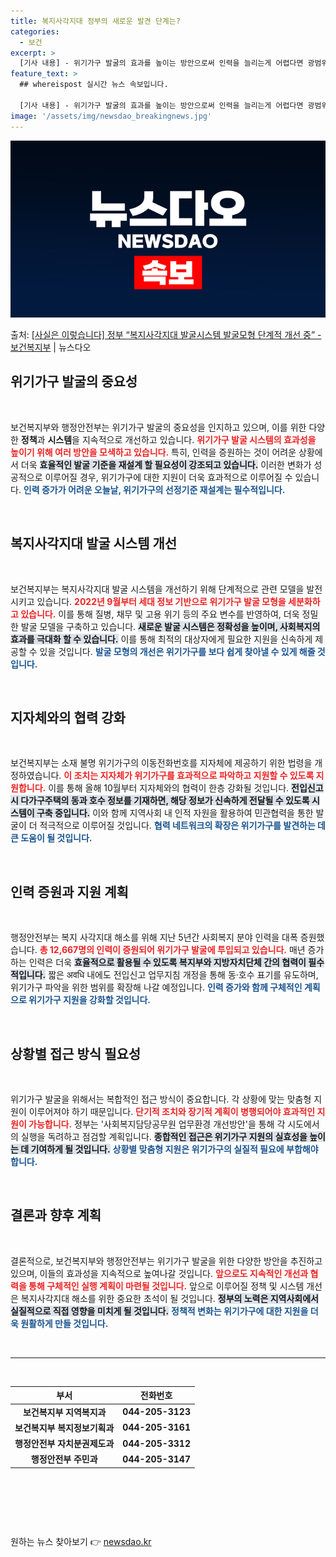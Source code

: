 ```yaml
---
title: 복지사각지대 정부의 새로운 발견 단계는?
categories:
  - 보건
excerpt: >
  [기사 내용] - 위기가구 발굴의 효과를 높이는 방안으로써 인력을 늘리는게 어렵다면 광범위한 위기가구 선정기…
feature_text: >
  ## whereispost 실시간 뉴스 속보입니다.

  [기사 내용] - 위기가구 발굴의 효과를 높이는 방안으로써 인력을 늘리는게 어렵다면 광범위한 위기가구 선정기…
image: '/assets/img/newsdao_breakingnews.jpg'
---
```


![뉴스다오 속보](/assets/img/newsdao_breakingnews.jpg)

<p>출처: <a href="https://newsdao.kr/2182" rel="dofollow">[사실은 이렇습니다] 정부 “복지사각지대 발굴시스템 발굴모형 단계적 개선 중” - 보건복지부</a> | 뉴스다오</p>

<h2 data-ke-size="size26">위기가구 발굴의 중요성</h2> 
<p data-ke-size="size16">&nbsp;</p>
보건복지부와 행정안전부는 위기가구 발굴의 중요성을 인지하고 있으며, 이를 위한 다양한 <b>정책</b>과 <b>시스템</b>을 지속적으로 개선하고 있습니다. <b><span style="color: #ee2323;">위기가구 발굴 시스템의 효과성을 높이기 위해 여러 방안을 모색하고 있습니다.</span></b> 특히, 인력을 증원하는 것이 어려운 상황에서 더욱 <b><span style="background-color: #21538527;">효율적인 발굴 기준을 재설계 할 필요성이 강조되고 있습니다.</span></b> 이러한 변화가 성공적으로 이루어질 경우, 위기가구에 대한 지원이 더욱 효과적으로 이루어질 수 있습니다. <b><span style="color: #1a5490;">인력 증가가 어려운 오늘날, 위기가구의 선정기준 재설계는 필수적입니다.</span></b>

<p data-ke-size="size16">&nbsp;</p>
<h2 data-ke-size="size26">복지사각지대 발굴 시스템 개선</h2>
<p data-ke-size="size16">&nbsp;</p>
보건복지부는 복지사각지대 발굴 시스템을 개선하기 위해 단계적으로 관련 모델을 발전시키고 있습니다. <b><span style="color: #ee2323;">2022년 9월부터 세대 정보 기반으로 위기가구 발굴 모형을 세분화하고 있습니다.</span></b> 이를 통해 질병, 채무 및 고용 위기 등의 주요 변수를 반영하여, 더욱 정밀한 발굴 모델을 구축하고 있습니다. <b><span style="background-color: #21538527;">새로운 발굴 시스템은 정확성을 높이며, 사회복지의 효과를 극대화 할 수 있습니다.</span></b> 이를 통해 최적의 대상자에게 필요한 지원을 신속하게 제공할 수 있을 것입니다. <b><span style="color: #1a5490;">발굴 모형의 개선은 위기가구를 보다 쉽게 찾아낼 수 있게 해줄 것입니다.</span></b>

<p data-ke-size="size16">&nbsp;</p>
<h2 data-ke-size="size26">지자체와의 협력 강화</h2>
<p data-ke-size="size16">&nbsp;</p>
보건복지부는 소재 불명 위기가구의 이동전화번호를 지자체에 제공하기 위한 법령을 개정하였습니다. <b><span style="color: #ee2323;">이 조치는 지자체가 위기가구를 효과적으로 파악하고 지원할 수 있도록 지원합니다.</span></b> 이를 통해 올해 10월부터 지자체와의 협력이 한층 강화될 것입니다. <b><span style="background-color: #21538527;">전입신고 시 다가구주택의 동과 호수 정보를 기재하면, 해당 정보가 신속하게 전달될 수 있도록 시스템이 구축 중입니다.</span></b> 이와 함께 지역사회 내 인적 자원을 활용하여 민관협력을 통한 발굴이 더 적극적으로 이루어질 것입니다. <b><span style="color: #1a5490;">협력 네트워크의 확장은 위기가구를 발견하는 데 큰 도움이 될 것입니다.</span></b>

<p data-ke-size="size16">&nbsp;</p>
<h2 data-ke-size="size26">인력 증원과 지원 계획</h2>
<p data-ke-size="size16">&nbsp;</p>
행정안전부는 복지 사각지대 해소를 위해 지난 5년간 사회복지 분야 인력을 대폭 증원했습니다. <b><span style="color: #ee2323;">총 12,667명의 인력이 증원되어 위기가구 발굴에 투입되고 있습니다.</span></b> 매년 증가하는 인력은 더욱 <b><span style="background-color: #21538527;">효율적으로 활용될 수 있도록 복지부와 지방자치단체 간의 협력이 필수적입니다.</span></b> 짧은 अवधि 내에도 전입신고 업무지침 개정을 통해 동·호수 표기를 유도하며, 위기가구 파악을 위한 범위를 확장해 나갈 예정입니다. <b><span style="color: #1a5490;">인력 증가와 함께 구체적인 계획으로 위기가구 지원을 강화할 것입니다.</span></b>

<p data-ke-size="size16">&nbsp;</p>
<h2 data-ke-size="size26">상황별 접근 방식 필요성</h2>
<p data-ke-size="size16">&nbsp;</p>
위기가구 발굴을 위해서는 복합적인 접근 방식이 중요합니다. 각 상황에 맞는 맞춤형 지원이 이루어져야 하기 때문입니다. <b><span style="color: #ee2323;">단기적 조치와 장기적 계획이 병행되어야 효과적인 지원이 가능합니다.</span></b> 정부는 '사회복지담당공무원 업무환경 개선방안'을 통해 각 시도에서의 실행을 독려하고 점검할 계획입니다. <b><span style="background-color: #21538527;">종합적인 접근은 위기가구 지원의 실효성을 높이는 데 기여하게 될 것입니다.</span></b> <b><span style="color: #1a5490;">상황별 맞춤형 지원은 위기가구의 실질적 필요에 부합해야 합니다.</span></b>

<p data-ke-size="size16">&nbsp;</p>
<h2 data-ke-size="size26">결론과 향후 계획</h2>
<p data-ke-size="size16">&nbsp;</p>
결론적으로, 보건복지부와 행정안전부는 위기가구 발굴을 위한 다양한 방안을 추진하고 있으며, 이들의 효과성을 지속적으로 높여나갈 것입니다. <b><span style="color: #ee2323;">앞으로도 지속적인 개선과 협력을 통해 구체적인 실행 계획이 마련될 것입니다.</span></b> 앞으로 이루어질 정책 및 시스템 개선은 복지사각지대 해소를 위한 중요한 초석이 될 것입니다. <b><span style="background-color: #21538527;">정부의 노력은 지역사회에서 실질적으로 직접 영향을 미치게 될 것입니다.</span></b> <b><span style="color: #1a5490;">정책적 변화는 위기가구에 대한 지원을 더욱 원활하게 만들 것입니다.</span></b>

<p data-ke-size="size16">&nbsp;</p>
<hr />
<p data-ke-size="size16">&nbsp;</p>
<table>
                        <thead>
                            <tr>
                                <th style="text-align: center; height: 17px;"><b>부서</b></th>
                                <th style="text-align: center; height: 17px;"><b>전화번호</b></th>
                            </tr>
                        </thead>
                        <tbody>
                            <tr>
                                <td style="text-align: center; height: 17px;"><b>보건복지부 지역복지과</b></td>
                                <td style="text-align: center; height: 17px;"><b>044-205-3123</b></td>
                            </tr>
                            <tr>
                                <td style="text-align: center; height: 17px;"><b>보건복지부 복지정보기획과</b></td>
                                <td style="text-align: center; height: 17px;"><b>044-205-3161</b></td>
                            </tr>
                            <tr>
                                <td style="text-align: center; height: 17px;"><b>행정안전부 자치분권제도과</b></td>
                                <td style="text-align: center; height: 17px;"><b>044-205-3312</b></td>
                            </tr>
                            <tr>
                                <td style="text-align: center; height: 17px;"><b>행정안전부 주민과</b></td>
                                <td style="text-align: center; height: 17px;"><b>044-205-3147</b></td>
                            </tr>
                        </tbody>
                    </table>
<p data-ke-size="size16">&nbsp;</p>
<p data-ke-size="size16">&nbsp;</p>
<p data-ke-size="size16">&nbsp;</p> 

원하는 뉴스 찾아보기 👉 <a href="https://newsdao.kr" rel="dofollow">newsdao.kr</a>


